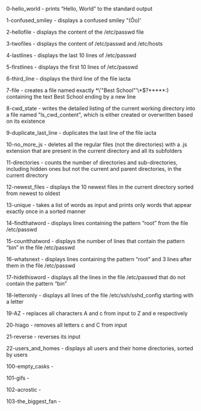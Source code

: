 0-hello_world - prints “Hello, World” to the standard output
 
1-confused_smiley - displays a confused smiley "(Ôo)'

2-hellofile - displays the content of the /etc/passwd file

3-twofiles - displays the content of /etc/passwd and /etc/hosts

4-lastlines - displays the last 10 lines of /etc/passwd

5-firstlines - displays the first 10 lines of /etc/passwd

6-third_line - displays the third line of the file iacta

7-file -  creates a file named exactly \*\\'"Best School"\'\\*$\?\*\*\*\*\*:) containing the text Best School ending by a new line

8-cwd_state - writes the detailed listing of the current working directory into a file named "ls_cwd_content", which is either created or overwritten based on its existence

9-duplicate_last_line - duplicates the last line of the file iacta

10-no_more_js - deletes all the regular files (not the directories) with a .js extension that are present in the current directory and all its subfolders

11-directories - counts the number of directories and sub-directories, including hidden ones but not the current and parent directories, in the current directory

12-newest_files - displays the 10 newest files in the current directory sorted from newest to oldest

13-unique - takes a list of words as input and prints only words that appear exactly once in a sorted manner

14-findthatword - displays lines containing the pattern “root” from the file /etc/passwd

15-countthatword - displays the number of lines that contain the pattern “bin” in the file /etc/passwd

16-whatsnext - displays lines containing the pattern “root” and 3 lines after them in the file /etc/passwd

17-hidethisword - displays all the lines in the file /etc/passwd that do not contain the pattern “bin”

18-letteronly - displays all lines of the file /etc/ssh/sshd_config starting with a letter

19-AZ - replaces all characters A and c from input to Z and e respectively

20-hiago - removes all letters c and C from input 

21-reverse - reverses its input

22-users_and_homes - displays all users and their home directories, sorted by users

100-empty_casks - 

101-gifs - 

102-acrostic - 

103-the_biggest_fan -  
